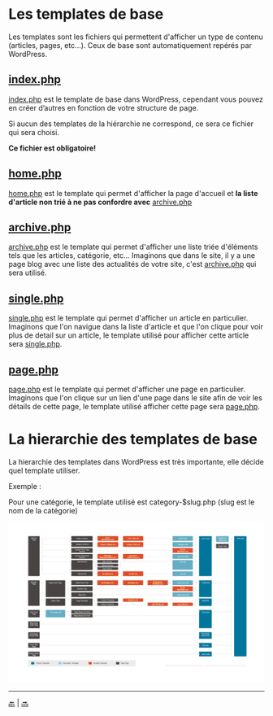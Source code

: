 # Les templates de base

Les templates sont les fichiers qui permettent d'afficher un type de contenu (articles, pages, etc...).
Ceux de base sont automatiquement repérés par WordPress.



## [index.php](../index.php)

[index.php](../index.php) est le template de base dans WordPress, cependant vous pouvez en
créer d’autres en fonction de votre structure de page. 

Si aucun des templates de la hiérarchie ne correspond, ce sera ce fichier qui sera choisi.

**Ce fichier est obligatoire!**


## [home.php](../home.php)

[home.php](../home.php) est le template qui permet d'afficher la page d'accueil et **la liste d'article non trié à ne pas confordre avec** [archive.php](../archive.php)

## [archive.php](../archive.php)

[archive.php](../archive.php) est le template qui permet d'afficher une liste triée d'éléments tels que les articles, catégorie, etc...
Imaginons que dans le site, il y a une page blog avec une liste des actualités de votre site, c'est [archive.php](../archive.php) qui sera utilisé.


## [single.php](../single.php)

[single.php](../single.php) est le template qui permet d'afficher un article en particulier.
Imaginons que l'on navigue dans la liste d'article et que l'on clique pour voir plus de detail sur un article, le template utilisé pour afficher cette article sera [single.php](single.php).

## [page.php](../page.php)

[page.php](../page.php) est le template qui permet d'afficher une page en particulier.
Imaginons que l'on clique sur un lien d'une page dans le site afin de voir les détails de cette page, le template utilisé afficher cette page sera [page.php](page.php).

# La hierarchie des templates de base

La hierarchie des templates dans WordPress est très importante, elle décide quel template utiliser.

Exemple :

Pour une catégorie, le template utilisé est category-$slug.php (slug est le nom de la catégorie)

![cover](../images/wp-template-hierarchy.jpg)


---

[:back:](structure.md) | [:soon:](analyse-template.md)